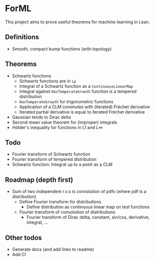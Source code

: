 # ForML

This project aims to prove useful theorems for machine learning in Lean.

## Definitions

* Smooth, compact bump functions (with topology)

## Theorems

* Schwartz functions
  * Schwartz functions are in `Lp`
  * Integral of a Schwartz function as a `ContinuousLinearMap`
  * Integral against `HasTemperateGrowth` function is a tempered distribution
  * `HasTemperateGrowth` for trigonometric functions
  * Application of a CLM commutes with (iterated) Fréchet derivative
  * Iterated partial derivative is equal to iterated Fréchet derivative
* Gaussian tends to Dirac delta
* Second mean value theorem for (improper) integrals
* Hölder's inequality for functions in L1 and L∞

## Todo

* Fourier transform of Schwartz function
* Fourier transform of tempered distribution
* Schwartz function: Integral up to a point as a CLM

## Roadmap (depth first)

* Sum of two independent r.v.s is convolution of pdfs (where pdf is a distribution)
  * Define Fourier transform for distributions
    * Define distribution as continuous linear map on test functions
  * Fourier transform of convolution of distributions
    * Fourier transform of Dirac delta, constant, sin/cos, derivative, integral, ...

## Other todos

* Generate docs (and add links to readme)
* Add CI
